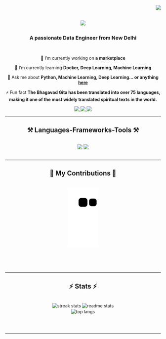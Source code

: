 <img align="right" src="https://visitor-badge.laobi.icu/badge?page_id=Vivek99sr.Vivek99sr" />

<h1 align="center">
    <img src="https://readme-typing-svg.herokuapp.com/?font=Righteous&size=35&center=true&vCenter=true&width=500&height=70&duration=4000&lines=Hi+There!+👋;Welcome+To+My+GitHub+Profile;I'm+Vivek+Srivastava!;" />
</h1>

<h3 align="center">A passionate Data Engineer from New Delhi </h3>

<br/>

<div align="center">
 
 🔭 I’m currently working on **a marketplace**
 
 🌱 I’m currently learning **Docker, Deep Learning, Machine Learning**

💬 Ask me about **Python, Machine Learning, Deep Learning... or anything [here](https://github.com/Vivek99sr/Vivek99sr/issues)**

⚡ Fun fact **The Bhagavad Gita has been translated into over 75 languages, making it one of the most widely translated spiritual texts in the world.**

 </div>
 
<div align="center"> 
  <a href="mailto:viveksrivastava586@gmail.com">
    <img src="https://img.shields.io/badge/Gmail-333333?style=for-the-badge&logo=gmail&logoColor=red" />
  </a>
  <a href="https://linkedin.com/in/vivek-srivastav-80122b262" target="_blank">
    <img src="https://img.shields.io/badge/LinkedIn-0077B5?style=for-the-badge&logo=linkedin&logoColor=white" target="_blank" />
  
  <a href="https://Vivek99sr.github.io" target="_blank">
     <img src="https://img.shields.io/badge/Portfolio-FF5722?style=for-the-badge&logo=todoist&logoColor=white" target="_blank" /> <!-- sqlite, safari, google-chrome are other good icon options -->
  </a>
</div>

 <hr/>
 
<h2 align="center">⚒️ Languages-Frameworks-Tools ⚒️</h2>
<br/>
<div align="center">
    <img src="https://skillicons.dev/icons?i=html,css,vscode,github,figma,tailwind,git,r" />
    <img src="https://skillicons.dev/icons?i=python,javascript,mysql,power bi,docker,tableau" /><br>
</div>

<br/>
<hr/>

<div align="center">
  <h2>🐍 My Contributions 🐍</h2>
  <br>
  <img alt="snake eating my contributions" src="https://raw.githubusercontent.com/Vivek99sr/Vivek99sr/output/github-contribution-grid-snake.svg" />
  
  <br/><br/><br/>
</div>

<hr/>

<h2 align="center">⚡ Stats ⚡</h2>
<br>
<div align=center>
  <img width=390 src="https://github-readme-streak-stats-Vivek99sr.vercel.app/?user=Vivek99sr&count_private=true&theme=react&border_radius=10" alt="streak stats"/>
  <img width=390 src="https://github-readme-stats-Vivek99sr.vercel.app/api?username=Vivek99sr&count_private=true&show_icons=true&theme=react&rank_icon=github&border_radius=10" alt="readme stats" />
  <br/>
  <img width=325 align="center" src="https://github-readme-stats-Vivek99sr.vercel.app/api/top-langs/?username=Vivek99sr&hide=HTML&langs_count=8&layout=compact&theme=react&border_radius=10&size_weight=0.5&count_weight=0.5&exclude_repo=github-readme-stats" alt="top langs" />
</div>

<br/><br/>

<hr/>

<br/>

<br/>
